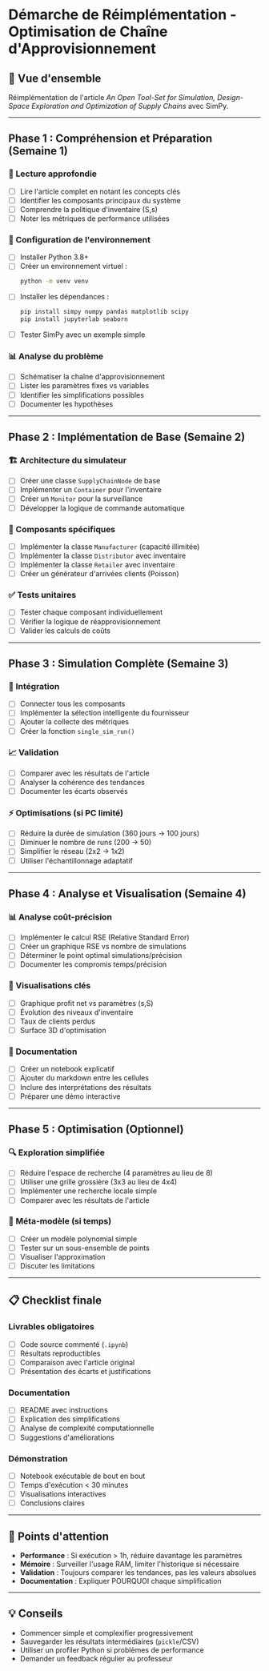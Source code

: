 # Démarche de Réimplémentation - Optimisation de Chaîne d'Approvisionnement

## 📌 Vue d'ensemble
Réimplémentation de l'article *An Open Tool-Set for Simulation, Design-Space Exploration and Optimization of Supply Chains* avec SimPy.

---

## Phase 1 : Compréhension et Préparation (Semaine 1)

### 📖 Lecture approfondie
- [ ] Lire l'article complet en notant les concepts clés
- [ ] Identifier les composants principaux du système
- [ ] Comprendre la politique d'inventaire (S,s)
- [ ] Noter les métriques de performance utilisées

### 🔧 Configuration de l'environnement
- [ ] Installer Python 3.8+
- [ ] Créer un environnement virtuel :  
    ```bash
    python -m venv venv
    ```
- [ ] Installer les dépendances :
    ```bash
    pip install simpy numpy pandas matplotlib scipy
    pip install jupyterlab seaborn
    ```
- [ ] Tester SimPy avec un exemple simple

### 📊 Analyse du problème
- [ ] Schématiser la chaîne d'approvisionnement
- [ ] Lister les paramètres fixes vs variables
- [ ] Identifier les simplifications possibles
- [ ] Documenter les hypothèses

---

## Phase 2 : Implémentation de Base (Semaine 2)

### 🏗️ Architecture du simulateur
- [ ] Créer une classe `SupplyChainNode` de base
- [ ] Implémenter un `Container` pour l'inventaire
- [ ] Créer un `Monitor` pour la surveillance
- [ ] Développer la logique de commande automatique

### 👥 Composants spécifiques
- [ ] Implémenter la classe `Manufacturer` (capacité illimitée)
- [ ] Implémenter la classe `Distributor` avec inventaire
- [ ] Implémenter la classe `Retailer` avec inventaire
- [ ] Créer un générateur d'arrivées clients (Poisson)

### ✅ Tests unitaires
- [ ] Tester chaque composant individuellement
- [ ] Vérifier la logique de réapprovisionnement
- [ ] Valider les calculs de coûts

---

## Phase 3 : Simulation Complète (Semaine 3)

### 🔄 Intégration
- [ ] Connecter tous les composants
- [ ] Implémenter la sélection intelligente du fournisseur
- [ ] Ajouter la collecte des métriques
- [ ] Créer la fonction `single_sim_run()`

### 📈 Validation
- [ ] Comparer avec les résultats de l'article
- [ ] Analyser la cohérence des tendances
- [ ] Documenter les écarts observés

### ⚡ Optimisations (si PC limité)
- [ ] Réduire la durée de simulation (360 jours → 100 jours)
- [ ] Diminuer le nombre de runs (200 → 50)
- [ ] Simplifier le réseau (2x2 → 1x2)
- [ ] Utiliser l'échantillonnage adaptatif

---

## Phase 4 : Analyse et Visualisation (Semaine 4)

### 📊 Analyse coût-précision
- [ ] Implémenter le calcul RSE (Relative Standard Error)
- [ ] Créer un graphique RSE vs nombre de simulations
- [ ] Déterminer le point optimal simulations/précision
- [ ] Documenter les compromis temps/précision

### 🎨 Visualisations clés
- [ ] Graphique profit net vs paramètres (s,S)
- [ ] Évolution des niveaux d'inventaire
- [ ] Taux de clients perdus
- [ ] Surface 3D d'optimisation

### 📝 Documentation
- [ ] Créer un notebook explicatif
- [ ] Ajouter du markdown entre les cellules
- [ ] Inclure des interprétations des résultats
- [ ] Préparer une démo interactive

---

## Phase 5 : Optimisation (Optionnel)

### 🔍 Exploration simplifiée
- [ ] Réduire l'espace de recherche (4 paramètres au lieu de 8)
- [ ] Utiliser une grille grossière (3x3 au lieu de 4x4)
- [ ] Implémenter une recherche locale simple
- [ ] Comparer avec les résultats de l'article

### 🎯 Méta-modèle (si temps)
- [ ] Créer un modèle polynomial simple
- [ ] Tester sur un sous-ensemble de points
- [ ] Visualiser l'approximation
- [ ] Discuter les limitations

---

## 📋 Checklist finale

### Livrables obligatoires
- [ ] Code source commenté (`.ipynb`)
- [ ] Résultats reproductibles
- [ ] Comparaison avec l'article original
- [ ] Présentation des écarts et justifications

### Documentation
- [ ] README avec instructions
- [ ] Explication des simplifications
- [ ] Analyse de complexité computationnelle
- [ ] Suggestions d'améliorations

### Démonstration
- [ ] Notebook exécutable de bout en bout
- [ ] Temps d'exécution < 30 minutes
- [ ] Visualisations interactives
- [ ] Conclusions claires

---

## 🚨 Points d'attention

- **Performance** : Si exécution > 1h, réduire davantage les paramètres
- **Mémoire** : Surveiller l'usage RAM, limiter l'historique si nécessaire
- **Validation** : Toujours comparer les tendances, pas les valeurs absolues
- **Documentation** : Expliquer POURQUOI chaque simplification

---

## 💡 Conseils

- Commencer simple et complexifier progressivement
- Sauvegarder les résultats intermédiaires (`pickle`/CSV)
- Utiliser un profiler Python si problèmes de performance
- Demander un feedback régulier au professeur